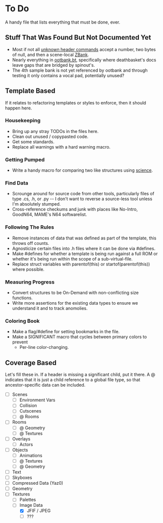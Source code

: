 # To Do
A handy file that lists everything that must be done, ever.

## Stuff That Was Found But Not Documented Yet
* Most if not all [unknown header commands](filetypes/Scene/HeaderCommand.bt) accept a number, two bytes of null, and then a scene-local [ZBank](filetypes/Banks.bt).
* Nearly everything in [ootbank.bt](scraps/ootbank.bt), specifically where deathbasket's docs leave gaps that are bridged by spinout's.
* The 4th sample bank is not yet referenced by ootbank and through testing it only contains a vocal pad, potentially unused?

## Template Based
If it relates to refactoring templates or styles to enforce, then it should happen here.
### Housekeeping
* Bring up any stray TODOs in the files here.
* Clean out unused / copypasted code.
* Get some standards.
* Replace all warnings with a hard warning macro.
### Getting Pumped
* Write a handy macro for comparing two like structures using [science](http://www.sweetscape.com/010editor/manual/FuncTools.htm#Compare).
### Find Data
* Scrounge around for source code from other tools, particularly files of type .cs, .h, or .py -- I don't want to reverse a source-less tool unless I'm absolutely stumped.
* Cross-reference checkums and junk with places like No-Intro, GoodN64, MAME's N64 softwarelist.
### Following The Rules
* Remove instances of data that was defined as part of the template, this throws off counts.
* Agnosticize certain files into .h files where it can be done via #defines.
* Make #defines for whether a template is being run against a full ROM or whether it's being run within the scope of a sub-virtual-file.
* Replace struct variables with parentof(this) or startof(parentof(this)) where possible.
### Measuring Progress
* Convert structures to be On-Demand with non-conflicting size functions.
* Write more assertions for the existing data types to ensure we understand it and to track anomolies.
### Coloring Book
* Make a flag/#define for setting bookmarks in the file.
* Make a SIGNIFICANT macro that cycles between primary colors to prevent 
	* Per-line color-changing.

## Coverage Based
Let's fill these in. If a header is missing a significant child, put it there.
A @ indicates that it is just a child reference to a global file type, so that ancestor-specific data can be included.
- [ ] Scenes
	- [ ] Environment Vars
	- [ ] Collision
	- [ ] Cutscenes
	- [ ] @ Rooms
- [ ] Rooms
	- [ ] @ Geometry
	- [ ] @ Textures
- [ ] Overlays
	- [ ] Actors
- [ ] Objects
	- [ ] Animations
	- [ ] @ Textures
	- [ ] @ Geometry
- [ ] Text
- [ ] Skyboxes
- [ ] Compressed Data (Yaz0)
- [ ] Geometry
- [ ] Textures
	- [ ] Palettes
	- [ ] Image Data
		- [x] JFIF / JPEG
		- [ ] ???